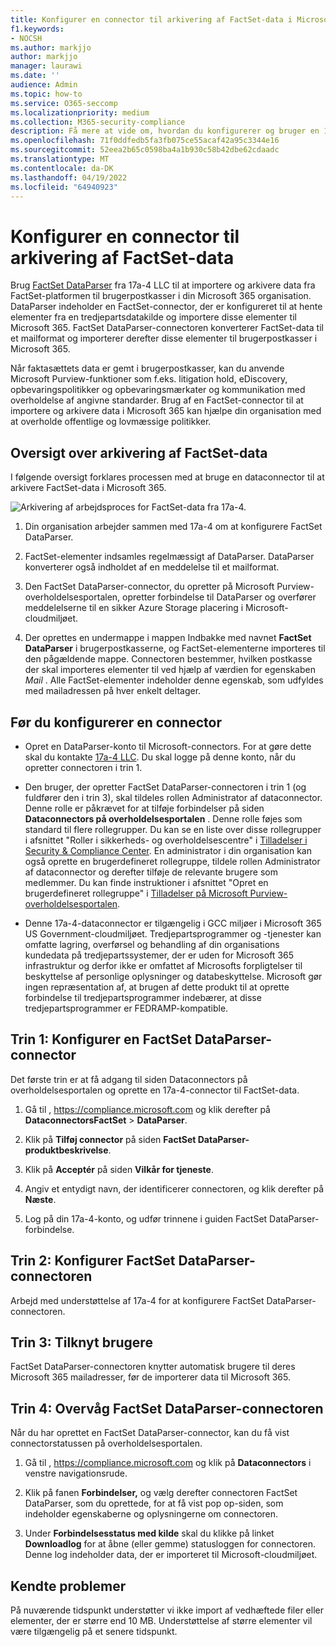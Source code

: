 ```yaml
---
title: Konfigurer en connector til arkivering af FactSet-data i Microsoft 365
f1.keywords:
- NOCSH
ms.author: markjjo
author: markjjo
manager: laurawi
ms.date: ''
audience: Admin
ms.topic: how-to
ms.service: O365-seccomp
ms.localizationpriority: medium
ms.collection: M365-security-compliance
description: Få mere at vide om, hvordan du konfigurerer og bruger en 17a-4 FactSet DataParser-connector til at importere og arkivere FactSet-data i Microsoft 365.
ms.openlocfilehash: 71f0ddfedb5fa3fb075ce55acaf42a95c3344e16
ms.sourcegitcommit: 52eea2b65c0598ba4a1b930c58b42dbe62cdaadc
ms.translationtype: MT
ms.contentlocale: da-DK
ms.lasthandoff: 04/19/2022
ms.locfileid: "64940923"
---
```

# <a name="set-up-a-connector-to-archive-factset-data"></a>Konfigurer en connector til arkivering af FactSet-data

Brug [FactSet DataParser](https://www.17a-4.com/factset-dataparser/) fra 17a-4 LLC til at importere og arkivere data fra FactSet-platformen til brugerpostkasser i din Microsoft 365 organisation. DataParser indeholder en FactSet-connector, der er konfigureret til at hente elementer fra en tredjepartsdatakilde og importere disse elementer til Microsoft 365. FactSet DataParser-connectoren konverterer FactSet-data til et mailformat og importerer derefter disse elementer til brugerpostkasser i Microsoft 365.

Når faktasættets data er gemt i brugerpostkasser, kan du anvende Microsoft Purview-funktioner som f.eks. litigation hold, eDiscovery, opbevaringspolitikker og opbevaringsmærkater og kommunikation med overholdelse af angivne standarder. Brug af en FactSet-connector til at importere og arkivere data i Microsoft 365 kan hjælpe din organisation med at overholde offentlige og lovmæssige politikker.

## <a name="overview-of-archiving-factset-data"></a>Oversigt over arkivering af FactSet-data

I følgende oversigt forklares processen med at bruge en dataconnector til at arkivere FactSet-data i Microsoft 365.

![Arkivering af arbejdsproces for FactSet-data fra 17a-4.](../media/FactSetDataParserConnectorWorkflow.png)

1. Din organisation arbejder sammen med 17a-4 om at konfigurere FactSet DataParser.

2. FactSet-elementer indsamles regelmæssigt af DataParser. DataParser konverterer også indholdet af en meddelelse til et mailformat.

3. Den FactSet DataParser-connector, du opretter på Microsoft Purview-overholdelsesportalen, opretter forbindelse til DataParser og overfører meddelelserne til en sikker Azure Storage placering i Microsoft-cloudmiljøet.

4. Der oprettes en undermappe i mappen Indbakke med navnet **FactSet DataParser** i brugerpostkasserne, og FactSet-elementerne importeres til den pågældende mappe. Connectoren bestemmer, hvilken postkasse der skal importeres elementer til ved hjælp af værdien for egenskaben *Mail* . Alle FactSet-elementer indeholder denne egenskab, som udfyldes med mailadressen på hver enkelt deltager.

## <a name="before-you-set-up-a-connector"></a>Før du konfigurerer en connector

- Opret en DataParser-konto til Microsoft-connectors. For at gøre dette skal du kontakte [17a-4 LLC](https://www.17a-4.com/contact/). Du skal logge på denne konto, når du opretter connectoren i trin 1.

- Den bruger, der opretter FactSet DataParser-connectoren i trin 1 (og fuldfører den i trin 3), skal tildeles rollen Administrator af dataconnector. Denne rolle er påkrævet for at tilføje forbindelser på siden **Dataconnectors på overholdelsesportalen** . Denne rolle føjes som standard til flere rollegrupper. Du kan se en liste over disse rollegrupper i afsnittet "Roller i sikkerheds- og overholdelsescentre" i [Tilladelser i Security & Compliance Center](../security/office-365-security/permissions-in-the-security-and-compliance-center.md#roles-in-the-security--compliance-center). En administrator i din organisation kan også oprette en brugerdefineret rollegruppe, tildele rollen Administrator af dataconnector og derefter tilføje de relevante brugere som medlemmer. Du kan finde instruktioner i afsnittet "Opret en brugerdefineret rollegruppe" i [Tilladelser på Microsoft Purview-overholdelsesportalen](microsoft-365-compliance-center-permissions.md#create-a-custom-role-group).

- Denne 17a-4-dataconnector er tilgængelig i GCC miljøer i Microsoft 365 US Government-cloudmiljøet. Tredjepartsprogrammer og -tjenester kan omfatte lagring, overførsel og behandling af din organisations kundedata på tredjepartssystemer, der er uden for Microsoft 365 infrastruktur og derfor ikke er omfattet af Microsofts forpligtelser til beskyttelse af personlige oplysninger og databeskyttelse. Microsoft gør ingen repræsentation af, at brugen af dette produkt til at oprette forbindelse til tredjepartsprogrammer indebærer, at disse tredjepartsprogrammer er FEDRAMP-kompatible.

## <a name="step-1-set-up-a-factset-dataparser-connector"></a>Trin 1: Konfigurer en FactSet DataParser-connector

Det første trin er at få adgang til siden Dataconnectors på overholdelsesportalen og oprette en 17a-4-connector til FactSet-data.

1. Gå til , <https://compliance.microsoft.com> og klik derefter på **DataconnectorsFactSet** >  **DataParser**.

2. Klik på **Tilføj connector** på siden **FactSet DataParser-produktbeskrivelse**.

3. Klik på **Acceptér** på siden **Vilkår for tjeneste**.

4. Angiv et entydigt navn, der identificerer connectoren, og klik derefter på **Næste**.

5. Log på din 17a-4-konto, og udfør trinnene i guiden FactSet DataParser-forbindelse.

## <a name="step-2-configure-the-factset-dataparser-connector"></a>Trin 2: Konfigurer FactSet DataParser-connectoren

Arbejd med understøttelse af 17a-4 for at konfigurere FactSet DataParser-connectoren.

## <a name="step-3-map-users"></a>Trin 3: Tilknyt brugere

FactSet DataParser-connectoren knytter automatisk brugere til deres Microsoft 365 mailadresser, før de importerer data til Microsoft 365.

## <a name="step-4-monitor-the-factset-dataparser-connector"></a>Trin 4: Overvåg FactSet DataParser-connectoren

Når du har oprettet en FactSet DataParser-connector, kan du få vist connectorstatussen på overholdelsesportalen.

1. Gå til , <https://compliance.microsoft.com> og klik på **Dataconnectors** i venstre navigationsrude.

2. Klik på fanen **Forbindelser,** og vælg derefter connectoren FactSet DataParser, som du oprettede, for at få vist pop op-siden, som indeholder egenskaberne og oplysningerne om connectoren.

3. Under **Forbindelsesstatus med kilde** skal du klikke på linket **Downloadlog** for at åbne (eller gemme) statusloggen for connectoren. Denne log indeholder data, der er importeret til Microsoft-cloudmiljøet.

## <a name="known-issues"></a>Kendte problemer

På nuværende tidspunkt understøtter vi ikke import af vedhæftede filer eller elementer, der er større end 10 MB. Understøttelse af større elementer vil være tilgængelig på et senere tidspunkt.
